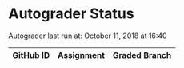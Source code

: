# Autograder Status
Autograder last run at: October 11, 2018 at 16:40

| GitHub ID | Assignment | Graded Branch |
|-----------|------------|---------------|
